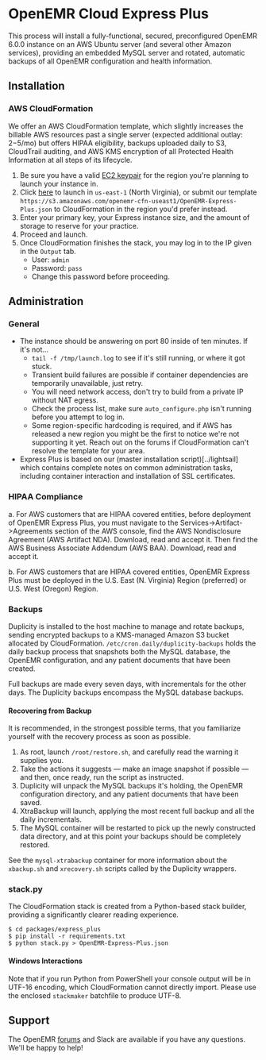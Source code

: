 # OpenEMR Cloud Express Plus

This process will install a fully-functional, secured, preconfigured OpenEMR 6.0.0 instance on an AWS Ubuntu server (and several other Amazon services), providing an embedded MySQL server and rotated, automatic backups of all OpenEMR configuration and health information.

## Installation

### AWS CloudFormation

We offer an AWS CloudFormation template, which slightly increases the billable AWS resources past a single server (expected additional outlay: $2-$5/mo) but offers HIPAA eligibility, backups uploaded daily to S3, CloudTrail auditing, and AWS KMS encryption of all Protected Health Information at all steps of its lifecycle.

1. Be sure you have a valid [EC2 keypair](https://docs.aws.amazon.com/AWSEC2/latest/UserGuide/ec2-key-pairs.html) for the region you're planning to launch your instance in.
2. Click [here](https://console.aws.amazon.com/cloudformation/home?region=us-east-1#/stacks/new?stackName=OpenEMR&templateURL=https://s3.amazonaws.com/openemr-cfn-useast1/OpenEMR-Express-Plus.json) to launch in `us-east-1` (North Virginia), or submit our template `https://s3.amazonaws.com/openemr-cfn-useast1/OpenEMR-Express-Plus.json` to CloudFormation in the region you'd prefer instead.   
3. Enter your primary key, your Express instance size, and the amount of storage to reserve for your practice.
4. Proceed and launch.
5. Once CloudFormation finishes the stack, you may log in to the IP given in the ``Output`` tab.
   * User: `admin`
   * Password: `pass`
   * Change this password before proceeding.

## Administration

### General

* The instance should be answering on port 80 inside of ten minutes. If it's not...
  * `tail -f /tmp/launch.log` to see if it's still running, or where it got stuck.
  * Transient build failures are possible if container dependencies are temporarily unavailable, just retry.
  * You will need network access, don't try to build from a private IP without NAT egress.
  * Check the process list, make sure `auto_configure.php` isn't running before you attempt to log in.
  * Some region-specific hardcoding is required, and if AWS has released a new region you might be the first to notice we're not supporting it yet. Reach out on the forums if CloudFormation can't resolve the template for your area.
* Express Plus is based on our (master installation script)[../lightsail] which contains complete notes on common administration tasks, including container interaction and installation of SSL certificates.

### HIPAA Compliance

a. For AWS customers that are HIPAA covered entities, before deployment of OpenEMR Express Plus, you must navigate to the Services->Artifact->Agreements section of the AWS console, find the AWS Nondisclosure Agreement (AWS Artifact NDA).  Download, read and accept it.  Then find the AWS Business Associate Addendum (AWS BAA).  Download, read and accept it.

b. For AWS customers that are HIPAA covered entities, OpenEMR Express Plus must be deployed in the U.S. East (N. Virginia) Region (preferred) or U.S. West (Oregon) Region.

### Backups

Duplicity is installed to the host machine to manage and rotate backups, sending encrypted backups to a KMS-managed Amazon S3 bucket allocated by CloudFormation. `/etc/cron.daily/duplicity-backups` holds the daily backup process that snapshots both the MySQL database, the OpenEMR configuration, and any patient documents that have been created.

Full backups are made every seven days, with incrementals for the other days. The Duplicity backups encompass the MySQL database backups.

#### Recovering from Backup

It is recommended, in the strongest possible terms, that you familiarize yourself with the recovery process as soon as possible.

1. As root, launch `/root/restore.sh`, and carefully read the warning it supplies you.
2. Take the actions it suggests &mdash; make an image snapshot if possible &mdash; and then, once ready, run the script as instructed.
3. Duplicity will unpack the MySQL backups it's holding, the OpenEMR configuration directory, and any patient documents that have been saved.
4. XtraBackup will launch, applying the most recent full backup and all the daily incrementals.
5. The MySQL container will be restarted to pick up the newly constructed data directory, and at this point your backups should be completely restored.

See the `mysql-xtrabackup` container for more information about the `xbackup.sh` and `xrecovery.sh` scripts called by the Duplicity wrappers.

### stack.py

The CloudFormation stack is created from a Python-based stack builder, providing a significantly clearer reading experience.

```
$ cd packages/express_plus
$ pip install -r requirements.txt
$ python stack.py > OpenEMR-Express-Plus.json
```

#### Windows Interactions

Note that if you run Python from PowerShell your console output will be in UTF-16 encoding, which CloudFormation cannot directly import. Please use the enclosed `stackmaker` batchfile to produce UTF-8.
## Support

The OpenEMR [forums](https://community.open-emr.org/) and Slack are available if you have any questions. We'll be happy to help!
